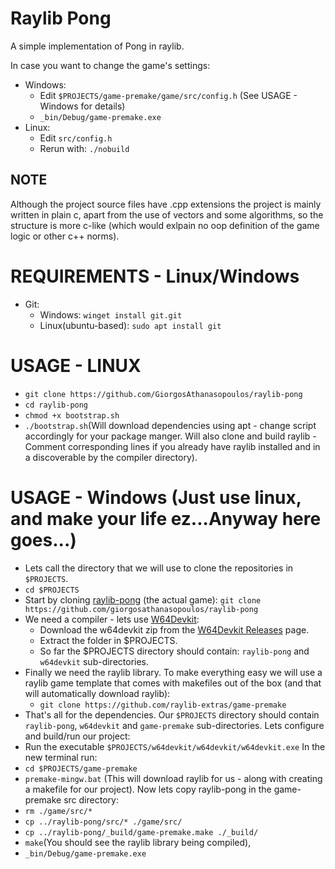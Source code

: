 # Raylib Pong

A simple implementation of Pong in raylib.

In case you want to change the game's settings:
- Windows:
    - Edit ```$PROJECTS/game-premake/game/src/config.h``` (See USAGE - Windows for details)
    - ```_bin/Debug/game-premake.exe``` 
- Linux:
    - Edit ```src/config.h```
    - Rerun with: ```./nobuild```

## NOTE

Although the project source files have .cpp extensions the project is mainly
written in plain c, apart from the use of vectors and some algorithms,
so the structure is more c-like (which would exlpain no oop definition of the
game logic or other c++ norms).

# REQUIREMENTS - Linux/Windows

- Git:
  - Windows: ```winget install git.git```
  - Linux(ubuntu-based): ```sudo apt install git```

# USAGE - LINUX

- ```git clone https://github.com/GiorgosAthanasopoulos/raylib-pong```
- ```cd raylib-pong```
- ```chmod +x bootstrap.sh```
- ```./bootstrap.sh```(Will download dependencies using apt - change script accordingly for your package manger. Will also clone and build raylib - Comment corresponding lines if you already have raylib installed and in a discoverable by the compiler directory).

# USAGE - Windows (Just use linux, and make your life ez...Anyway here goes...)

- Lets call the directory that we will use to clone the repositories in ```$PROJECTS```.
- ```cd $PROJECTS```
- Start by cloning [raylib-pong](https://github.com/GiorgosAthanasopoulos/raylib-pong) (the actual game): ```git clone https://github.com/giorgosathanasopoulos/raylib-pong```
- We need a compiler - lets use [W64Devkit](https://github.com/skeeto/w64devkit/):
  - Download the w64devkit zip from the [W64Devkit Releases](https://github.com/skeeto/w64devkit/releases) page.
  - Extract the folder in $PROJECTS.
  - So far the $PROJECTS directory should contain: ```raylib-pong``` and ```w64devkit``` sub-directories.
- Finally we need the raylib library. To make everything easy we will use a raylib game template that comes with makefiles out of the box (and that will automatically download raylib):
  - ```git clone https://github.com/raylib-extras/game-premake```
- That's all for the dependencies. Our ```$PROJECTS``` directory should contain ```raylib-pong```, ```w64devkit``` and ```game-premake``` sub-directories.
Lets configure and build/run our project:
-  Run the executable ```$PROJECTS/w64devkit/w64devkit/w64devkit.exe```
In the new terminal run:
- ```cd $PROJECTS/game-premake```
- ```premake-mingw.bat``` (This will download raylib for us - along with creating a makefile for our project).
Now lets copy raylib-pong in the game-premake src directory:
- ```rm ./game/src/*```
- ```cp ../raylib-pong/src/* ./game/src/```
- ```cp ../raylib-pong/_build/game-premake.make ./_build/```
- ```make```(You should see the raylib library being compiled),
- ```_bin/Debug/game-premake.exe```
